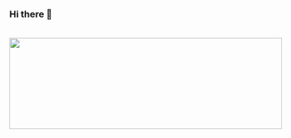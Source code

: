 ### Hi there 👋
</br>
<img align="left" width="490" height="165" src="https://github-readme-stats.vercel.app/api?username=natansilva&show_icons=true&hide_border=false&line_height=20&title_color=f69673&icon_color=1b93c9&show_owner=true"/>
</br></br></br></br></br></br></br></br>
